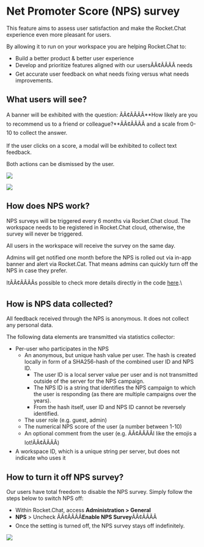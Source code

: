 # Net Promoter Score (NPS) survey

This feature aims to assess user satisfaction and make the Rocket.Chat experience even more pleasant for users.&#x20;

By allowing it to run on your workspace you are helping Rocket.Chat to:&#x20;

* Build a better product & better user experience
* Develop and prioritize features aligned with our usersÃÂ¢ÃÂÃÂ needs
* Get accurate user feedback on what needs fixing versus what needs improvements.

## **What users will see?**

A banner will be exhibited with the question: ÃÂ¢ÃÂÃÂ**How likely are you to recommend us to a friend or colleague?**ÃÂ¢ÃÂÃÂ and a scale from 0-10 to collect the answer.\
\
If the user clicks on a score, a modal will be exhibited to collect text feedback.

Both actions can be dismissed by the user.

![](https://lh6.googleusercontent.com/4BBASQyWUP1BM9x1Qouv-cxLUNY3TZBwobJV-N5LVzDZYxOjRmSOPDS9e2twv19d6D24UZhSjDwcwlK7H1U1em9OlWLaoueg0HcEUNcKIr6gSu0z6YGjAKovbj7E\_YEA2aC3CmuW)

![](https://lh5.googleusercontent.com/fbYrzTYf-5ybS8kbgjM6QFf7q8hjrHBf2KRrpiwoF1\_D1wBpBS2QjBnskXWmjvFXK-MWQj0VhHytBJaq9bJ1mqo887nENWgxim4y6BD4aoql6LZGEbBuqzUJwgAnKc3JSIFcoEky)

## How does NPS work?

NPS surveys will be triggered every 6 months via Rocket.Chat cloud. The workspace needs to be registered in Rocket.Chat cloud, otherwise, the survey will never be triggered.

All users in the workspace will receive the survey on the same day.

Admins will get notified one month before the NPS is rolled out via in-app banner and alert via Rocket.Cat. That means admins can quickly turn off the NPS in case they prefer.

ItÃÂ¢ÃÂÃÂs possible to check more details directly in the code [here](https://github.com/RocketChat/Rocket.Chat/blob/3.17.0/server/services/nps/service.ts).\


## How is NPS data collected?

All feedback received through the NPS is anonymous. It does not collect any personal data.&#x20;

The following data elements are transmitted via statistics collector:

* Per-user who participates in the NPS
  * An anonymous, but unique hash value per user. The hash is created locally in form of a SHA256-hash of the combined user ID and NPS ID.
    * The user ID is a local server value per user and is not transmitted outside of the server for the NPS campaign.
    * The NPS ID is a string that identifies the NPS campaign to which the user is responding (as there are multiple campaigns over the years).
    * From the hash itself, user ID and NPS ID cannot be reversely identified.
  * The user role (e.g. guest, admin)
  * The numerical NPS score of the user (a number between 1-10)
  * An optional comment from the user (e.g. ÃÂ¢ÃÂÃÂI like the emojis a lot!ÃÂ¢ÃÂÃÂ)
* A workspace ID, which is a unique string per server, but does not indicate who uses it

## How to turn it off NPS survey?

Our users have total freedom to disable the NPS survey. Simply follow the steps below to switch NPS off:

* Within Rocket.Chat, access **Administration > General**&#x20;
* **NPS** > Uncheck ÃÂ¢ÃÂÃÂ**Enable NPS Survey**ÃÂ¢ÃÂÃÂ
* Once the setting is turned off, the NPS survey stays off indefinitely.

![](https://lh5.googleusercontent.com/dy4TrUEoeGsj3rFes4or0m5hZ-Jvxp1mtz\_zrt2f-Diaox-CTttatqaVWLkSpQ2TJt6n9j3Zd-yCf\_RQS1H1zeH4M8gYPpLm2Gpk\_lp50NulU56arxdL5zyQTZRzGG6uKlEr7KMY)
